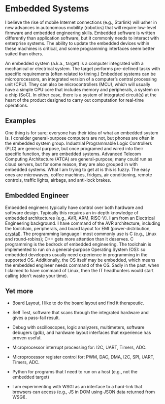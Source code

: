 # Embedded Systems

I believe the rise of mobile Internet connections (e.g., Starlink) will usher in new advances in autonomous mobility (robotics) that will require low-level firmware and embedded engineering skills. Embedded software is written differently than application software, but it commonly needs to interact with enterprise systems. The ability to update the embedded devices within these machines is critical, and some programming interfaces seem better suited than others.

An embedded system (a.k.a., target) is a computer integrated with a mechanical or electrical system. The target performs pre-defined tasks with specific requirements (often related to timing.) Embedded systems can be microprocessors, an integrated version of a computer’s central processing unit (CPU). They can also be microcontrollers (MCU), which will usually have a simple CPU core that includes memory and peripherals, a system on a chip (SoC). In either case, there is a system of integrated circuit(s) at the heart of the product designed to carry out computation for real-time operations.

## Examples

One thing is for sure; everyone has their idea of what an embedded system is. I consider general-purpose computers are not, but phones are often in the embedded system group. Industrial Programmable Logic Controllers (PLC) are general purpose, but once programed and wired into their specific function, they are embedded systems. Advanced Telecom Computing Architecture (ATCA) are general-purpose; many could run as cloud servers, but for some reason, they are also grouped in with embedded systems. What I am trying to get at is this is fuzzy. The easy ones are microwaves, coffee machines, fridges, air conditioning, remote controls, traffic lights, airbags, and anti-lock brakes.

## Embedded Engineer

Embedded engineers typically have control over both hardware and software design. Typically this requires an in-depth knowledge of embedded architectures (e.g., AVR, ARM, RISC-V). I am from an Electrical Engineering background. I have command of the AVR architecture, including the toolchain, peripherals, and board layout for EMI (power-distribution, [crystal]). The programming language I most commonly use is C (e.g., Linux and round-robins); C++ gets more attention than it deserves. C programming is the bedrock of embedded engineering. The toolchain is implemented to run on a general-purpose Operating System (OS): so embedded developers usually need experience in programming in the supported OS. Additionally, the OS itself may be embedded, which means the embedded engineer needs command of the OS. Sadly in the past, when I claimed to have command of Linux, then the IT headhunters would start calling (don't waste your time).

[crystal]: ./crystal.md

## Yet more

- Board Layout, I like to do the board layout and find it therapeutic.

- Self Test, software that scans through the integrated hardware and gives a pass-fail result.

- Debug with oscilloscopes, logic analyzers, multimeters, software debugers (gdb), and hardware layout interfaces that experience has proven useful.

- Microprocessor interrupt processing for: I2C, UART, Timers, ADC.

- Microprocessor register control for: PWM, DAC, DMA, I2C, SPI, UART, Timers, ADC.

- Python for programs that I need to run on a host (e.g., not the embedded target)

- I am experimenting with WSGI as an interface to a hard-link that browsers can access (e.g., JS in DOM using JSON data returned from WSGI).
